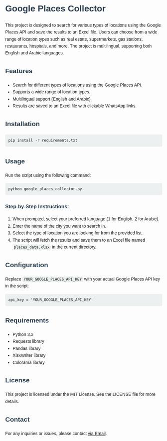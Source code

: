 <!DOCTYPE html>
<html lang="en">
<head>
    <meta charset="UTF-8">
    <meta name="viewport" content="width=device-width, initial-scale=1.0">
    <title>Google Places Collector</title>
    <style>
        body {
            font-family: Arial, sans-serif;
            line-height: 1.6;
        }
        h1, h2, h3 {
            color: #2C3E50;
        }
        code {
            background-color: #ECF0F1;
            padding: 2px 4px;
            border-radius: 4px;
        }
        pre {
            background-color: #ECF0F1;
            padding: 10px;
            border-radius: 4px;
            overflow-x: auto;
        }
        .button {
            display: inline-block;
            padding: 10px 20px;
            font-size: 16px;
            cursor: pointer;
            text-align: center;
            text-decoration: none;
            outline: none;
            color: #fff;
            background-color: #3498DB;
            border: none;
            border-radius: 15px;
            box-shadow: 0 5px #2980B9;
        }
        .button:hover {
            background-color: #2980B9;
        }
        .button:active {
            background-color: #2980B9;
            box-shadow: 0 5px #1A5276;
            transform: translateY(4px);
        }
    </style>
</head>
<body>

<h1>Google Places Collector</h1>

<p>This project is designed to search for various types of locations using the Google Places API and save the results to an Excel file. Users can choose from a wide range of location types such as real estate, supermarkets, gas stations, restaurants, hospitals, and more. The project is multilingual, supporting both English and Arabic languages.</p>

<h2>Features</h2>
<ul>
    <li>Search for different types of locations using the Google Places API.</li>
    <li>Supports a wide range of location types.</li>
    <li>Multilingual support (English and Arabic).</li>
    <li>Results are saved to an Excel file with clickable WhatsApp links.</li>
</ul>

<h2>Installation</h2>
<pre><code>pip install -r requirements.txt</code></pre>

<h2>Usage</h2>
<p>Run the script using the following command:</p>
<pre><code>python google_places_collector.py</code></pre>

<h3>Step-by-Step Instructions:</h3>
<ol>
    <li>When prompted, select your preferred language (1 for English, 2 for Arabic).</li>
    <li>Enter the name of the city you want to search in.</li>
    <li>Select the type of location you are looking for from the provided list.</li>
    <li>The script will fetch the results and save them to an Excel file named <code>places_data.xlsx</code> in the current directory.</li>
</ol>

<h2>Configuration</h2>
<p>Replace <code>YOUR_GOOGLE_PLACES_API_KEY</code> with your actual Google Places API key in the script:</p>
<pre><code>api_key = 'YOUR_GOOGLE_PLACES_API_KEY'</code></pre>

<h2>Requirements</h2>
<ul>
    <li>Python 3.x</li>
    <li>Requests library</li>
    <li>Pandas library</li>
    <li>XlsxWriter library</li>
    <li>Colorama library</li>
</ul>

<h2>License</h2>
<p>This project is licensed under the MIT License. See the LICENSE file for more details.</p>

<h2>Contact</h2>
<p>For any inquiries or issues, please contact <a href="mailto:siidrove@gmail.com">via Email</a>.</p>

</body>
</html>
